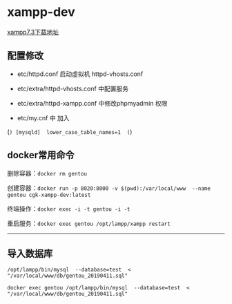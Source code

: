 # xampp-dev

[xampp7.3下载地址](https://excellmedia.dl.sourceforge.net/project/xampp/XAMPP%20Linux/7.3.10/xampp-linux-x64-7.3.10-1-installer.run)

## 配置修改

- etc/httpd.conf 启动虚拟机 httpd-vhosts.conf

- etc/extra/httpd-vhosts.conf 中配置服务

- etc/extra/httpd-xampp.conf 中修改phpmyadmin 权限

- etc/my.cnf 中 加入

(```)
[mysqld] 
lower_case_table_names=1 
(```)

## docker常用命令

删除容器：`docker rm gentou`

创建容器：`docker run -p 8020:8000 -v $(pwd):/var/local/www  --name gentou cgk-xampp-dev:latest`

终端操作：`docker exec -i -t gentou -i -t`

重启服务：`docker exec gentou /opt/lampp/xampp restart`

---
## 导入数据库

`/opt/lampp/bin/mysql  --database=test  < "/var/local/www/db/gentou_20190411.sql"`

`docker exec gentou /opt/lampp/bin/mysql  --database=test  < "/var/local/www/db/gentou_20190411.sql"`
